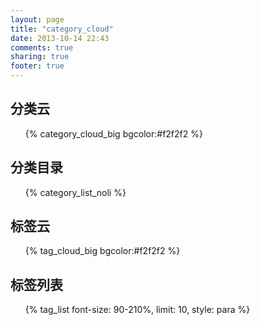 ```yaml
---
layout: page
title: "category_cloud"
date: 2013-10-14 22:43
comments: true
sharing: true
footer: true
---
```


<div id='Category-cloud'>
	<section>
	  	<h1>分类云</h1>
		<ul class="category-cloud">
			{% category_cloud_big bgcolor:#f2f2f2 %}
		</ul>
	</section>
	<section>
		 <h1>分类目录</h1>
		 <ul id="categories">
			 {% category_list_noli %}
		 </ul>
	</section>
	<section>
		<h1>标签云</h1>
		<ul id="Tag-cloud">
			{% tag_cloud_big bgcolor:#f2f2f2 %}
		</ul>
	</section>
	<section>
	  	<h1>标签列表</h1>
		<ul class="tag-cloud">
			{% tag_list font-size: 90-210%, limit: 10, style: para %}
		</ul>
	</section>
</div>
